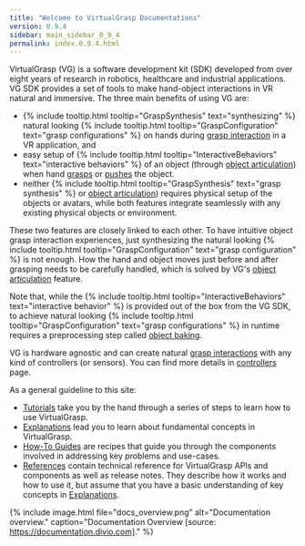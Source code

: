 ```yaml
---
title: "Welcome to VirtualGrasp Documentations"
version: 0.9.4
sidebar: main_sidebar_0_9_4
permalink: index.0.9.4.html
---
```


VirtualGrasp (VG) is a software development kit (SDK) developed from over eight years of research in robotics, healthcare and industrial applications.
VG SDK provides a set of tools to make hand-object interactions in VR natural and immersive. The three main benefits of using VG are:
* {% include tooltip.html tooltip="GraspSynthesis" text="synthesizing" %} natural looking {% include tooltip.html tooltip="GraspConfiguration" text="grasp configurations" %} on hands during [grasp interaction](grasp_interaction.0.9.4.html) in a VR application, and
* easy setup of {% include tooltip.html tooltip="InteractiveBehaviors" text="interactive behaviors" %} of an object (through [object articulation](object_articulation.0.9.4.html)) when hand [grasps](grasp_interaction.0.9.4.html) or [pushes](push_interaction.0.9.4.html) the object. 
* neither {% include tooltip.html tooltip="GraspSynthesis" text="grasp synthesis" %} or [object articulation](object_articulation.0.10.0.html)) requires physical setup of the objects or avatars, while both features integrate seamlessly with any existing physical objects or environment.

These two features are closely linked to each other. 
To have intuitive object grasp interaction experiences, just synthesizing the natural looking 
{% include tooltip.html tooltip="GraspConfiguration" text="grasp configuration" %} is not enough. How the hand and object moves just before and after grasping needs to be carefully handled, which is solved by VG's [object articulation](object_articulation.0.9.4.html) feature.


Note that, while the {% include tooltip.html tooltip="InteractiveBehaviors" text="interactive behavior" %} is provided out of the box from the VG SDK, 
to achieve natural looking {% include tooltip.html tooltip="GraspConfiguration" text="grasp configurations" %} in runtime
requires a preprocessing step called [object baking](object_baking.0.9.4.html).

VG is hardware agnostic and can create natural [grasp interactions](grasp_interaction.0.9.4.html) with any kind of controllers (or sensors). 
You can find more details in [controllers](controllers.0.9.4.html) page.

As a general guideline to this site:

* [Tutorials](unity_get_started_installation.0.9.4.html) take you by the hand through a series of steps to learn how to use VirtualGrasp.
* [Explanations](controllers.0.9.4.html) lead you to learn about fundamental concepts in VirtualGrasp.
* [How-To Guides](unity_component_myvirtualgrasp.0.9.4.html) are recipes that guide you through the components involved in addressing key problems and use-cases.
* [References](virtualgrasp_unityapi.0.9.4.html) contain technical reference for VirtualGrasp APIs and components as well as release notes. They describe how it works and how to use it,
 but assume that you have a basic understanding of key concepts in [Explanations](controllers.0.9.4.html).

{% include image.html file="docs_overview.png" alt="Documentation overview." caption="Documentation Overview [source: https://documentation.divio.com]." %}